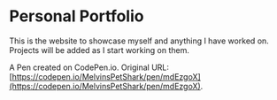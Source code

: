 # Personal Portfolio

This is the website to showcase myself and anything I have worked on. Projects will be added as I start working on them.

A Pen created on CodePen.io. Original URL: [https://codepen.io/MelvinsPetShark/pen/mdEzgoX](https://codepen.io/MelvinsPetShark/pen/mdEzgoX).


